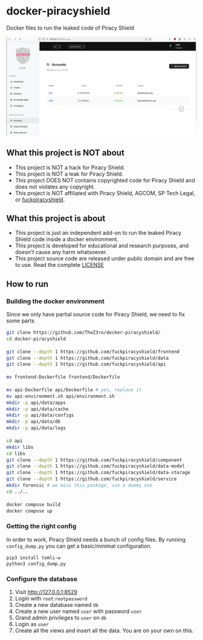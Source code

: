 # docker-piracyshield
Docker files to run the leaked code of Piracy Shield

![](./screen.jpg)

## What this project is NOT about

- This project is NOT a hack for Piracy Shield.
- This project is NOT a leak for Piracy Shield.
- This project DOES NOT contains copyrighted code for Piracy Shield and does not violates any copyright.
- This project is NOT affiliated with Piracy Shield, AGCOM, SP Tech Legal, or [fuckpiracyshield](https://github.com/fuckpiracyshield?tab=repositories).

## What this project is about

- This project is just an independent add-on to run the leaked Piracy Shield code inside a docker environment.
- This project is developed for educational and research purposes, and doesn't cause any harm whatsoever.
- This project source code are released under public domain and are free to use. Read the complete [LICENSE](./LICENSE)

## How to run

### Building the docker environment

Since we only have partial source code for Piracy Shield, we need to fix some parts

```bash
git clone https://github.com/TheZ3ro/docker-piracyshield/
cd docker-piracyshield

git clone --depth 1 https://github.com/fuckpiracyshield/frontend
git clone --depth 1 https://github.com/fuckpiracyshield/data
git clone --depth 1 https://github.com/fuckpiracyshield/api

mv frontend-Dockerfile frontend/Dockerfile

mv api-Dockerfile api/Dockerfile # yes, replace it
mv api-environment.sh api/environment.sh
mkdir -p api/data/apps
mkdir -p api/data/cache
mkdir -p api/data/configs
mkdir -p api/data/db
mkdir -p api/data/logs

cd api
mkdir libs
cd libs
git clone --depth 1 https://github.com/fuckpiracyshield/component
git clone --depth 1 https://github.com/fuckpiracyshield/data-model
git clone --depth 1 https://github.com/fuckpiracyshield/data-storage
git clone --depth 1 https://github.com/fuckpiracyshield/service
mkdir forensic # we miss this package, use a dummy one
cd ../..

docker compose build
docker compose up
```

### Getting the right config
In order to work, Piracy Shield needs a bunch of config files.
By running `config_dump.py` you can get a basic/minimal configuration.

```
pip3 install tomli-w
python3 config_dump.py 
```

### Configure the database

1. Visit http://127.0.0.1:8529
2. Login with `root`:`rootpassword`
3. Create a new database named `db`
4. Create a new user named `user` with password `user`
5. Grand admin privileges to `user` on `db`
6. Login as `user`
7. Create all the views and insert all the data. You are on your own on this.
